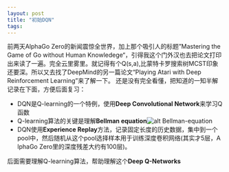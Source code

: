 ```yaml
---
layout: post
title: "初始DQN"
tags:
---
```

前两天AlphaGo Zero的新闻震惊全世界，加上那个吸引人的标题”Mastering the Game of Go without Human Knowledege“，引得我这个门外汉也去把论文打印出来读了一遍。完全云里雾里。就记得有个Q(s,a),比蒙特卡罗搜索树MCST印象还要深。所以又去找了DeepMind的另一篇论文“Playing Atari with Deep Reinforcement Learning”来了解一下。
还是没有完全看懂，把知道的一知半解记录在下面，方便后面复习：
* DQN是Q-learning的一个特例，使用**Deep Convolutional Network**来学习Q函数
* Q-learning算法的关键是理解**Bellman equation**![alt Bellman-equation](https://wikimedia.org/api/rest_v1/media/math/render/svg/0fe1ed37fa6eb19e26b55529c42f9d65b8f14a35)
* DQN使用**Experience Replay**方法，记录固定长度的历史数据，集中到一个pool中，然后随机从这个pool选择样本用于训练深度卷积网络(其实才5层，A
lphaGo Zero里的深度残差大约有100层)。

后面需要理解Q-learning算法，帮助理解这个**Deep Q-Networks**
